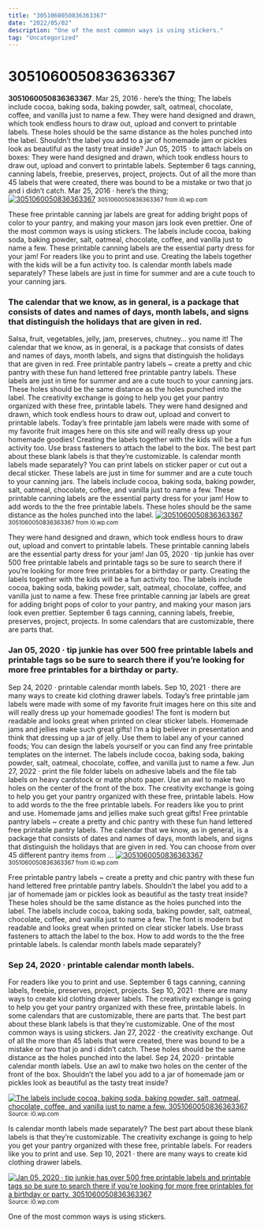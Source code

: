 ```yaml
---
title: "3051060050836363367"
date: "2022/05/02"
description: "One of the most common ways is using stickers."
tag: "Uncategorized"
---
```


# 3051060050836363367
**3051060050836363367**. Mar 25, 2016 · here’s the thing; The labels include cocoa, baking soda, baking powder, salt, oatmeal, chocolate, coffee, and vanilla just to name a few. They were hand designed and drawn, which took endless hours to draw out, upload and convert to printable labels. These holes should be the same distance as the holes punched into the label. Shouldn’t the label you add to a jar of homemade jam or pickles look as beautiful as the tasty treat inside?
Jun 05, 2015 · to attach labels on boxes: They were hand designed and drawn, which took endless hours to draw out, upload and convert to printable labels. September 6 tags canning, canning labels, freebie, preserves, project, projects. Out of all the more than 45 labels that were created, there was bound to be a mistake or two that jo and i didn’t catch. Mar 25, 2016 · here’s the thing;
[![3051060050836363367](https://i0.wp.com/S-3004 "3051060050836363367")](https://i0.wp.com/S-3004)
<small>3051060050836363367 from i0.wp.com</small>

These free printable canning jar labels are great for adding bright pops of color to your pantry, and making your mason jars look even prettier. One of the most common ways is using stickers. The labels include cocoa, baking soda, baking powder, salt, oatmeal, chocolate, coffee, and vanilla just to name a few. These printable canning labels are the essential party dress for your jam! For readers like you to print and use. Creating the labels together with the kids will be a fun activity too. Is calendar month labels made separately? These labels are just in time for summer and are a cute touch to your canning jars.

### The calendar that we know, as in general, is a package that consists of dates and names of days, month labels, and signs that distinguish the holidays that are given in red.
Salsa, fruit, vegetables, jelly, jam, preserves, chutney… you name it! The calendar that we know, as in general, is a package that consists of dates and names of days, month labels, and signs that distinguish the holidays that are given in red. Free printable pantry labels ~ create a pretty and chic pantry with these fun hand lettered free printable pantry labels. These labels are just in time for summer and are a cute touch to your canning jars. These holes should be the same distance as the holes punched into the label. The creativity exchange is going to help you get your pantry organized with these free, printable labels. They were hand designed and drawn, which took endless hours to draw out, upload and convert to printable labels. Today’s free printable jam labels were made with some of my favorite fruit images here on this site and will really dress up your homemade goodies! Creating the labels together with the kids will be a fun activity too. Use brass fasteners to attach the label to the box. The best part about these blank labels is that they’re customizable. Is calendar month labels made separately? You can print labels on sticker paper or cut out a decal sticker.
These labels are just in time for summer and are a cute touch to your canning jars. The labels include cocoa, baking soda, baking powder, salt, oatmeal, chocolate, coffee, and vanilla just to name a few. These printable canning labels are the essential party dress for your jam! How to add words to the the free printable labels. These holes should be the same distance as the holes punched into the label.
[![3051060050836363367](https://i0.wp.com/S-3004 "3051060050836363367")](https://i0.wp.com/S-3004)
<small>3051060050836363367 from i0.wp.com</small>

They were hand designed and drawn, which took endless hours to draw out, upload and convert to printable labels. These printable canning labels are the essential party dress for your jam! Jan 05, 2020 · tip junkie has over 500 free printable labels and printable tags so be sure to search there if you’re looking for more free printables for a birthday or party. Creating the labels together with the kids will be a fun activity too. The labels include cocoa, baking soda, baking powder, salt, oatmeal, chocolate, coffee, and vanilla just to name a few. These free printable canning jar labels are great for adding bright pops of color to your pantry, and making your mason jars look even prettier. September 6 tags canning, canning labels, freebie, preserves, project, projects. In some calendars that are customizable, there are parts that.

### Jan 05, 2020 · tip junkie has over 500 free printable labels and printable tags so be sure to search there if you’re looking for more free printables for a birthday or party.
Sep 24, 2020 · printable calendar month labels. Sep 10, 2021 · there are many ways to create kid clothing drawer labels. Today’s free printable jam labels were made with some of my favorite fruit images here on this site and will really dress up your homemade goodies! The font is modern but readable and looks great when printed on clear sticker labels. Homemade jams and jellies make such great gifts! I’m a big believer in presentation and think that dressing up a jar of jelly. Use them to label any of your canned foods; You can design the labels yourself or you can find any free printable templates on the internet. The labels include cocoa, baking soda, baking powder, salt, oatmeal, chocolate, coffee, and vanilla just to name a few. Jun 27, 2022 · print the file folder labels on adhesive labels and the file tab labels on heavy cardstock or matte photo paper. Use an awl to make two holes on the center of the front of the box. The creativity exchange is going to help you get your pantry organized with these free, printable labels. How to add words to the the free printable labels.
For readers like you to print and use. Homemade jams and jellies make such great gifts! Free printable pantry labels ~ create a pretty and chic pantry with these fun hand lettered free printable pantry labels. The calendar that we know, as in general, is a package that consists of dates and names of days, month labels, and signs that distinguish the holidays that are given in red. You can choose from over 45 different pantry items from …
[![3051060050836363367](https://i0.wp.com/S-3004 "3051060050836363367")](https://i0.wp.com/S-3004)
<small>3051060050836363367 from i0.wp.com</small>

Free printable pantry labels ~ create a pretty and chic pantry with these fun hand lettered free printable pantry labels. Shouldn’t the label you add to a jar of homemade jam or pickles look as beautiful as the tasty treat inside? These holes should be the same distance as the holes punched into the label. The labels include cocoa, baking soda, baking powder, salt, oatmeal, chocolate, coffee, and vanilla just to name a few. The font is modern but readable and looks great when printed on clear sticker labels. Use brass fasteners to attach the label to the box. How to add words to the the free printable labels. Is calendar month labels made separately?

### Sep 24, 2020 · printable calendar month labels.
For readers like you to print and use. September 6 tags canning, canning labels, freebie, preserves, project, projects. Sep 10, 2021 · there are many ways to create kid clothing drawer labels. The creativity exchange is going to help you get your pantry organized with these free, printable labels. In some calendars that are customizable, there are parts that. The best part about these blank labels is that they’re customizable. One of the most common ways is using stickers. Jan 27, 2022 · the creativity exchange. Out of all the more than 45 labels that were created, there was bound to be a mistake or two that jo and i didn’t catch. These holes should be the same distance as the holes punched into the label. Sep 24, 2020 · printable calendar month labels. Use an awl to make two holes on the center of the front of the box. Shouldn’t the label you add to a jar of homemade jam or pickles look as beautiful as the tasty treat inside?


[![The labels include cocoa, baking soda, baking powder, salt, oatmeal, chocolate, coffee, and vanilla just to name a few. 3051060050836363367](https://www.uline.com/Product/Detail/S-3004/Shipping-and-Handling-Labels/Please-Handle-with-Care-Fragile-Thank-You-Label-3-x-5?pricode=WB0413 "3051060050836363367")](https://i0.wp.com/S-3004)
<small>Source: i0.wp.com</small>

Is calendar month labels made separately? The best part about these blank labels is that they’re customizable. The creativity exchange is going to help you get your pantry organized with these free, printable labels. For readers like you to print and use. Sep 10, 2021 · there are many ways to create kid clothing drawer labels.

[![Jan 05, 2020 · tip junkie has over 500 free printable labels and printable tags so be sure to search there if you’re looking for more free printables for a birthday or party. 3051060050836363367](https://www.uline.com/Product/Detail/S-3004/Shipping-and-Handling-Labels/Please-Handle-with-Care-Fragile-Thank-You-Label-3-x-5?pricode=WB0413 "3051060050836363367")](https://i0.wp.com/S-3004)
<small>Source: i0.wp.com</small>

One of the most common ways is using stickers.
